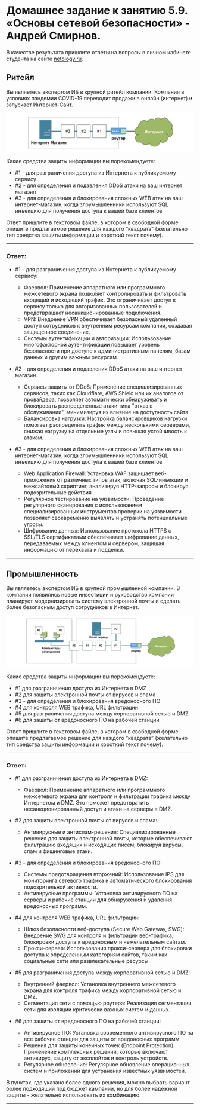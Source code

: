 # Домашнее задание к занятию 5.9. «Основы сетевой безопасности» - Андрей Смирнов.

В качестве результата пришлите ответы на вопросы в личном кабинете студента на сайте [netology.ru](https://netology.ru).

## Ритейл

Вы являетесь экспертом ИБ в крупной ритейл компании. Компания в условиях пандемии COVID-19 переводит продажи в онлайн (интернет) и запускает Интернет-Сайт.

![](pic/retail.png)

Какие средства защиты информации вы порекомендуете:

* \#1 - для разграничения доступа из Интернета к публикуемому сервису
* \#2 - для определения и подавления DDoS атаки на ваш интернет магазин
* \#3 - для определения и блокирования сложных WEB атак на ваш интернет-магазин, когда злоумышленники используют SQL инъекцию для получения доступа к вашей базе клиентов

Ответ пришлите в текстовом файле, в котором в свободной форме опишите предлагаемое решение для каждого “квадрата” (желательно тип средства защиты информации и короткий текст почему).


---

### Ответ:

* \#1 - для разграничения доступа из Интернета к публикуемому сервису:
   - Фаервол: Применение аппаратного или программного межсетевого экрана позволяет контролировать и фильтровать входящий и исходящий трафик. Это ограничивает доступ к сервису только для авторизованных пользователей и предотвращает несанкционированные подключения.
   - VPN: Внедрение VPN обеспечивает безопасный удаленный доступ сотрудников к внутренним ресурсам компании, создавая защищенное соединение.
   - Системы аутентификации и авторизации: Использование многофакторной аутентификации повышает уровень безопасности при доступе к административным панелям, базам данных и другим важным ресурсам.

* \#2 - для определения и подавления DDoS атаки на ваш интернет магазин
   - Сервисы защиты от DDoS: Применение специализированных сервисов, таких как Cloudflare, AWS Shield или их аналогов от провайдера, позволяет автоматически обнаруживать и блокировать распределенные атаки типа "отказ в обслуживании", минимизируя их влияние на доступность сайта.
   - Балансировка нагрузки: Настройка балансировщиков нагрузки помогает распределять трафик между несколькими серверами, снижая нагрузку на отдельные узлы и повышая устойчивость к атакам.

* \#3 - для определения и блокирования сложных WEB атак на ваш интернет-магазин, когда злоумышленники используют SQL инъекцию для получения доступа к вашей базе клиентов
   - Web Application Firewall: Установка WAF защищает веб-приложения от различных типов атак, включая SQL-инъекции и межсайтовый скриптинг, анализируя HTTP-запросы и блокируя подозрительные действия.
   - Регулярное тестирование на уязвимости: Проведение регулярного сканирования с использованием специализированных инструментов проверки на уязвимости позволяет своевременно выявлять и устранять потенциальные угрозы.
   - Шифрование данных: Использование протокола HTTPS с SSL/TLS сертификатами обеспечивает шифрование данных, передаваемых между клиентом и сервером, защищая информацию от перехвата и подделки.

---


## Промышленность

Вы являетесь экспертом ИБ в крупной промышленной компании. В компании появились новые инвестиции и руководство компании планирует модернизировать систему электронной почты и сделать более безопасным доступ сотрудников в Интернет.

![](pic/industry.png)

Какие средства защиты информации вы порекомендуете:
* \#1 для разграничения доступа из Интернета в DMZ
* \#2 для защиты электронной почты от вирусов и спама
* \#3 - для определения и блокирования вредоносного ПО
* \#4 для контроля WEB трафика, URL фильтрации
* \#5 для разграничения доступа между корпоративной сетью и DMZ
* \#6 для защиты от вредоносного ПО на рабочей станции

Ответ пришлите в текстовом файле, в котором в свободной форме опишите предлагаемое решение для каждого “квадрата” (желательно тип средства защиты информации и короткий текст почему).

---

### Ответ:


* \#1 для разграничения доступа из Интернета в DMZ:
   - Фаервол: Применение аппаратного или программного межсетевого экрана для контроля и фильтрации трафика между Интернетом и DMZ. Это поможет предотвратить несанкционированный доступ и атаки на серверы в DMZ. 


* \#2 для защиты электронной почты от вирусов и спама:
   - Антивирусные и антиспам-решения: Специализированные решения для защиты электронной почты, которые обеспечивают фильтрацию входящих и исходящих писем, блокируя вирусы, спам и фишинговые атаки.


* \#3 - для определения и блокирования вредоносного ПО:
   - Системы предотвращения вторжений: Использование IPS для мониторинга сетевого трафика и автоматического блокирования подозрительной активности.
   - Антивирусные программы: Установка антивирусного ПО на серверы и рабочие станции для обнаружения и удаления вредоносных программ.


* \#4 для контроля WEB трафика, URL фильтрации:
   - Шлюз безопасности веб-доступа (Secure Web Gateway, SWG): Внедрение SWG для контроля и фильтрации веб-трафика, блокировки доступа к вредоносным и нежелательным сайтам.
   - Прокси-сервер: Использования прокси-сервера для блокировки доступа к определенным категориям сайтов, таким как социальные сети или развлекательные ресурсы.


* \#5 для разграничения доступа между корпоративной сетью и DMZ:
   - Внутренний фаервол: Установка внутреннего межсетевого экрана для контроля трафика между корпоративной сетью и DMZ.
   - Сегментация сети с помощью роутера: Реализация сегментации сети для изоляции критически важных систем и данных.

* \#6 для защиты от вредоносного ПО на рабочей станции:
   - Антивирусное ПО: Установка современного антивирусного ПО на все рабочие станции для защиты от вредоносных программ.
   - Решения для защиты конечных точек (Endpoint Protection): Применение комплексных решений, которые включают антивирус, защиту от эксплойтов и контроль устройств.
   - Регулярное обновление: Регулярное обновление операционных систем и приложений для устранения известных уязвимостей.

В пунктах, где указано более одного решения, можно выбрать вариант более подходящий под бюджет кампании, но для более надежной защиты - желательно использовать их комбинацию.

---

